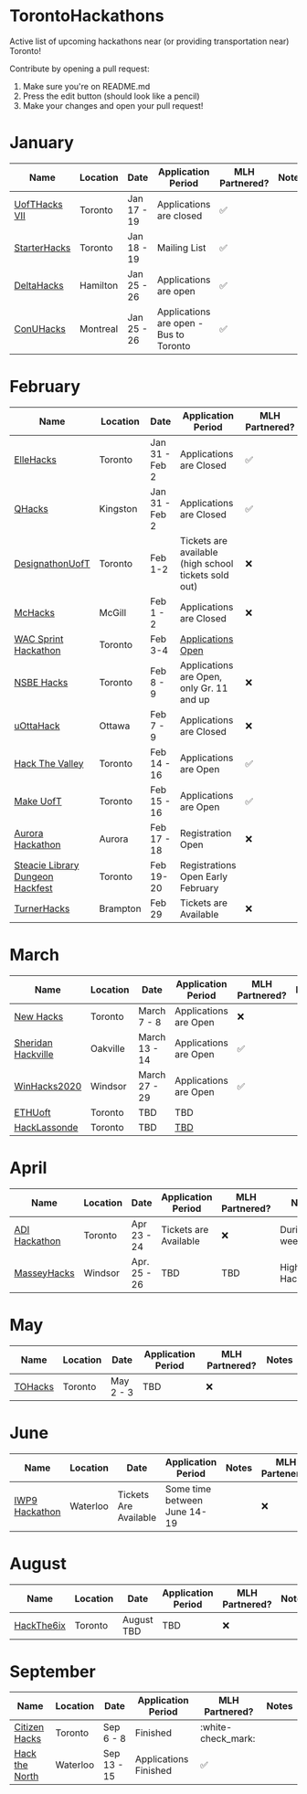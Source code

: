 # TorontoHackathons
Active list of upcoming hackathons near (or providing transportation near) Toronto!

Contribute by opening a pull request:
1. Make sure you're on README.md
2. Press the edit button (should look like a pencil)
3. Make your changes and open your pull request!

# January

| Name  |  Location | Date | Application Period | MLH Partnered? | Notes |
|---|---|---|---|---|---|
| [UofTHacks VII](https://uofthacks.com/)  | Toronto | Jan 17 - 19 | Applications are closed | :white_check_mark: |
| [StarterHacks](https://www.starterhacks.ca)  | Toronto | Jan 18 - 19 | Mailing List | :white_check_mark: |
| [DeltaHacks](https://www.deltahacks.com/) | Hamilton | Jan 25 - 26 | Applications are open | :white_check_mark: |
| [ConUHacks](https://conuhacks.io)  | Montreal | Jan 25 - 26 | Applications are open - Bus to Toronto | :white_check_mark: |

# February

| Name  | Location | Date | Application Period | MLH Partnered? | Notes |
|---|---|---|---|---|---|
| [ElleHacks](https://ellehacks.com/) | Toronto | Jan 31 - Feb 2 | Applications are Closed  | :white_check_mark: | Only Girls
| [QHacks](https://qhacks.io/)  | Kingston | Jan 31 - Feb 2 | Applications are Closed |  :white_check_mark: |  |
| [DesignathonUofT](https://www.eventbrite.com/e/designathon-uoft-2020-tickets-84530550151/) | Toronto | Feb 1-2 | Tickets are available (high school tickets sold out) | :x: | Focused on Design |
| [McHacks](https://mchacks.ca/) | McGill | Feb 1 - 2 | Applications are Closed | :x: |
| [WAC Sprint Hackathon](https://www.eventbrite.com/e/sprint-hackathon-tickets-89766789885) | Toronto | Feb 3-4 | [Applications Open](http://worldaffairs.ucc.on.ca/wacathon/index.html) |   | :x: |
| [NSBE Hacks](http://www.nsbehacksuoft.ca)  | Toronto | Feb 8 - 9 | Applications are Open, only Gr. 11 and up | :x: |
| [uOttaHack](https://2020.uottahack.ca/) | Ottawa | Feb 7 - 9 | Applications are Closed | :x: | Bus to Waterloo |
| [Hack The Valley](https://hackthevalley.io/)  | Toronto | Feb 14 - 16 | Applications are Open | :white_check_mark: |
| [Make UofT](https://ieee.utoronto.ca/makeuoft/)  | Toronto | Feb 15 - 16 | Applications are Open | :white_check_mark: |
| [Aurora Hackathon](https://www.eventbrite.ca/e/aurora-hackathon-tickets-86600352987) | Aurora | Feb 17 - 18 | Registration Open | :x: | Ages 16-19, during weekdays | 
| [Steacie Library Dungeon Hackfest](https://hackfest.library.yorku.ca/2020/) | Toronto | Feb 19-20 | Registrations Open Early February |  | :x: |
| [TurnerHacks](https://turnerhacks.com/)  | Brampton | Feb 29 | Tickets are Available | :x: | Highschool Hackathon |


# March

| Name  |  Location | Date | Application Period | MLH Partnered? | Notes |
|---|---|---|---|---|---|
| [New Hacks](http://www.newhacks.ca/)  | Toronto | March 7 - 8 | Applications are Open | :x: |
| [Sheridan Hackville]( https://www.hackville.io/)  | Oakville | March 13 - 14 | Applications are Open | :white_check_mark: |
| [WinHacks2020](https://winhacks.ca/) | Windsor | March 27 - 29 | Applications are Open | :white_check_mark: |
| [ETHUoft](https://www.ethuoft.ca) | Toronto | TBD | TBD | 
| [HackLassonde](http://hacklassonde.ca/)  | Toronto | TBD | [TBD](https://www.facebook.com/hacklassonde/photos/a.1624337027866972/2102961226671214/) |   |


# April

| Name  |  Location | Date | Application Period | MLH Partnered? | Notes |
|---|---|---|---|---|---|
| [ADI Hackathon](https://eventchain.io/event-details/f9c7436eb38559d1bed413bfcf810597/ADI_Toronto_Summit_and_Hackathon) | Toronto | Apr 23 - 24 | Tickets are Available | :x: | During weekdays |
| [MasseyHacks](https://masseyhacks.ca/)  | Windsor | Apr. 25 - 26 | TBD | TBD | Highschool Hackathon 

# May

| Name  |  Location | Date | Application Period | MLH Partnered? | Notes |
|---|---|---|---|---|---|
| [TOHacks](https://www.tohacks.ca/) | Toronto | May 2 - 3 | TBD | :x: |

# June

| Name  |  Location | Date | Application Period |  Notes | MLH Partenered |
|---|---|---|---|---|---|
| [IWP9 Hackathon](https://www.eventbrite.com/e/iwp9-2020-tickets-87082440925) | Waterloo | Tickets Are Available |  Some time between June 14-19 |  | :x: |

# August

| Name  |  Location | Date | Application Period | MLH Partnered? | Notes |
|---|---|---|---|---|---|
| [HackThe6ix](https://www.hackthe6ix.ca/) | Toronto | August TBD | TBD | :x: |


# September
 
| Name  |  Location | Date | Application Period | MLH Partnered? | Notes |
|---|---|---|---|---|---|
| [Citizen Hacks](https://www.citizenhacks.com/) | Toronto | Sep 6 - 8 | Finished | :white-check_mark: |
| [Hack the North](https://hackthenorth.com/) | Waterloo | Sep 13 - 15 | Applications Finished | :white_check_mark: |
 
 




